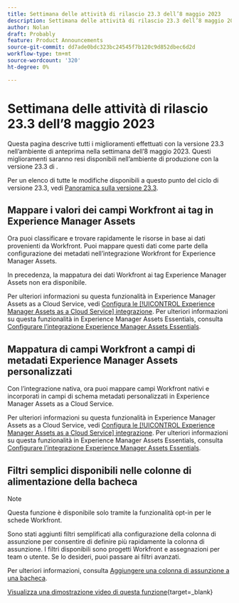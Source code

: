 ```yaml
---
title: Settimana delle attività di rilascio 23.3 dell’8 maggio 2023
description: Settimana delle attività di rilascio 23.3 dell’8 maggio 2023
author: Nolan
draft: Probably
feature: Product Announcements
source-git-commit: dd7ade0bdc323bc24545f7b120c9d852dbec6d2d
workflow-type: tm+mt
source-wordcount: '320'
ht-degree: 0%

---
```


# Settimana delle attività di rilascio 23.3 dell’8 maggio 2023

Questa pagina descrive tutti i miglioramenti effettuati con la versione 23.3 nell’ambiente di anteprima nella settimana dell’8 maggio 2023. Questi miglioramenti saranno resi disponibili nell’ambiente di produzione con la versione 23.3 di .

Per un elenco di tutte le modifiche disponibili a questo punto del ciclo di versione 23.3, vedi [Panoramica sulla versione 23.3](/help/quicksilver/product-announcements/product-releases/23.3-release-activity/23-3-release-overview.md).

## Mappare i valori dei campi Workfront ai tag in Experience Manager Assets

Ora puoi classificare e trovare rapidamente le risorse in base ai dati provenienti da Workfront. Puoi mappare questi dati come parte della configurazione dei metadati nell’integrazione Workfront for Experience Manager Assets.

In precedenza, la mappatura dei dati Workfront ai tag Experience Manager Assets non era disponibile.

Per ulteriori informazioni su questa funzionalità in Experience Manager Assets as a Cloud Service, vedi [Configura le [!UICONTROL Experience Manager Assets as a Cloud Service] integrazione](/help/quicksilver/administration-and-setup/configure-integrations/configure-aacs-integration.md).
Per ulteriori informazioni su questa funzionalità in Experience Manager Assets Essentials, consulta [Configurare l’integrazione Experience Manager Assets Essentials](/help/quicksilver/documents/adobe-workfront-for-experience-manager-assets-essentials/setup-asset-essentials.md).

## Mappatura di campi Workfront a campi di metadati Experience Manager Assets personalizzati

Con l’integrazione nativa, ora puoi mappare campi Workfront nativi e incorporati in campi di schema metadati personalizzati in Experience Manager Assets as a Cloud Service.

Per ulteriori informazioni su questa funzionalità in Experience Manager Assets as a Cloud Service, vedi [Configura le [!UICONTROL Experience Manager Assets as a Cloud Service] integrazione](/help/quicksilver/administration-and-setup/configure-integrations/configure-aacs-integration.md).
Per ulteriori informazioni su questa funzionalità in Experience Manager Assets Essentials, consulta [Configurare l’integrazione Experience Manager Assets Essentials](/help/quicksilver/documents/adobe-workfront-for-experience-manager-assets-essentials/setup-asset-essentials.md).

## Filtri semplici disponibili nelle colonne di alimentazione della bacheca

>[!NOTE]
>
>Questa funzione è disponibile solo tramite la funzionalità opt-in per le schede Workfront.

Sono stati aggiunti filtri semplificati alla configurazione della colonna di assunzione per consentire di definire più rapidamente la colonna di assunzione. I filtri disponibili sono progetti Workfront e assegnazioni per team o utente. Se lo desideri, puoi passare ai filtri avanzati.

Per ulteriori informazioni, consulta [Aggiungere una colonna di assunzione a una bacheca](/help/quicksilver/agile/use-boards-agile-planning-tools/add-intake-column-to-board.md).

[Visualizza una dimostrazione video di questa funzione](https://video.tv.adobe.com/v/3419420/){target=_blank}


<!--HTML you might need

Video link

[View a video demonstration of this feature](ADD URL){target=_blank}

Off-cycle note for weekly pages

>[!NOTE]
>
>Preview release: February 9, 2023; Planned Production release: February 23, 2023-->